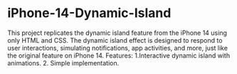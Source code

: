 # iPhone-14-Dynamic-Island
This project replicates the dynamic island feature from the iPhone 14 using only HTML and CSS. The dynamic island effect is designed to respond to user interactions, simulating notifications, app activities, and more, just like the original feature on iPhone 14.  Features: 1.Interactive dynamic island with animations. 2. Simple  implementation.
